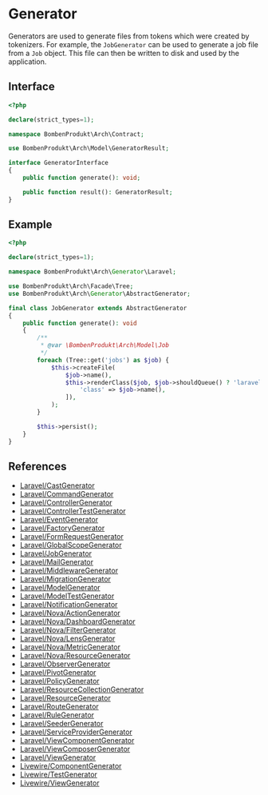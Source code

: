 # Generator

Generators are used to generate files from tokens which were created by tokenizers. For example, the `JobGenerator` can be used to generate a job file from a `Job` object. This file can then be written to disk and used by the application.

## Interface

```php
<?php

declare(strict_types=1);

namespace BombenProdukt\Arch\Contract;

use BombenProdukt\Arch\Model\GeneratorResult;

interface GeneratorInterface
{
    public function generate(): void;

    public function result(): GeneratorResult;
}
```

## Example

```php
<?php

declare(strict_types=1);

namespace BombenProdukt\Arch\Generator\Laravel;

use BombenProdukt\Arch\Facade\Tree;
use BombenProdukt\Arch\Generator\AbstractGenerator;

final class JobGenerator extends AbstractGenerator
{
    public function generate(): void
    {
        /**
         * @var \BombenProdukt\Arch\Model\Job
         */
        foreach (Tree::get('jobs') as $job) {
            $this->createFile(
                $job->name(),
                $this->renderClass($job, $job->shouldQueue() ? 'laravel/job/queued' : 'laravel/job/job', [
                    'class' => $job->name(),
                ]),
            );
        }

        $this->persist();
    }
}
```

## References

- [Laravel/CastGenerator](https://github.com/faustbrian/laravel-arch/tree/main/src/Generator/Laravel/CastGenerator.php)
- [Laravel/CommandGenerator](https://github.com/faustbrian/laravel-arch/tree/main/src/Generator/Laravel/CommandGenerator.php)
- [Laravel/ControllerGenerator](https://github.com/faustbrian/laravel-arch/tree/main/src/Generator/Laravel/ControllerGenerator.php)
- [Laravel/ControllerTestGenerator](https://github.com/faustbrian/laravel-arch/tree/main/src/Generator/Laravel/ControllerTestGenerator.php)
- [Laravel/EventGenerator](https://github.com/faustbrian/laravel-arch/tree/main/src/Generator/Laravel/EventGenerator.php)
- [Laravel/FactoryGenerator](https://github.com/faustbrian/laravel-arch/tree/main/src/Generator/Laravel/FactoryGenerator.php)
- [Laravel/FormRequestGenerator](https://github.com/faustbrian/laravel-arch/tree/main/src/Generator/Laravel/FormRequestGenerator.php)
- [Laravel/GlobalScopeGenerator](https://github.com/faustbrian/laravel-arch/tree/main/src/Generator/Laravel/GlobalScopeGenerator.php)
- [Laravel/JobGenerator](https://github.com/faustbrian/laravel-arch/tree/main/src/Generator/Laravel/JobGenerator.php)
- [Laravel/MailGenerator](https://github.com/faustbrian/laravel-arch/tree/main/src/Generator/Laravel/MailGenerator.php)
- [Laravel/MiddlewareGenerator](https://github.com/faustbrian/laravel-arch/tree/main/src/Generator/Laravel/MiddlewareGenerator.php)
- [Laravel/MigrationGenerator](https://github.com/faustbrian/laravel-arch/tree/main/src/Generator/Laravel/MigrationGenerator.php)
- [Laravel/ModelGenerator](https://github.com/faustbrian/laravel-arch/tree/main/src/Generator/Laravel/ModelGenerator.php)
- [Laravel/ModelTestGenerator](https://github.com/faustbrian/laravel-arch/tree/main/src/Generator/Laravel/ModelTestGenerator.php)
- [Laravel/NotificationGenerator](https://github.com/faustbrian/laravel-arch/tree/main/src/Generator/Laravel/NotificationGenerator.php)
- [Laravel/Nova/ActionGenerator](https://github.com/faustbrian/laravel-arch/tree/main/src/Generator/Laravel/Nova/ActionGenerator.php)
- [Laravel/Nova/DashboardGenerator](https://github.com/faustbrian/laravel-arch/tree/main/src/Generator/Laravel/Nova/DashboardGenerator.php)
- [Laravel/Nova/FilterGenerator](https://github.com/faustbrian/laravel-arch/tree/main/src/Generator/Laravel/Nova/FilterGenerator.php)
- [Laravel/Nova/LensGenerator](https://github.com/faustbrian/laravel-arch/tree/main/src/Generator/Laravel/Nova/LensGenerator.php)
- [Laravel/Nova/MetricGenerator](https://github.com/faustbrian/laravel-arch/tree/main/src/Generator/Laravel/Nova/MetricGenerator.php)
- [Laravel/Nova/ResourceGenerator](https://github.com/faustbrian/laravel-arch/tree/main/src/Generator/Laravel/Nova/ResourceGenerator.php)
- [Laravel/ObserverGenerator](https://github.com/faustbrian/laravel-arch/tree/main/src/Generator/Laravel/ObserverGenerator.php)
- [Laravel/PivotGenerator](https://github.com/faustbrian/laravel-arch/tree/main/src/Generator/Laravel/PivotGenerator.php)
- [Laravel/PolicyGenerator](https://github.com/faustbrian/laravel-arch/tree/main/src/Generator/Laravel/PolicyGenerator.php)
- [Laravel/ResourceCollectionGenerator](https://github.com/faustbrian/laravel-arch/tree/main/src/Generator/Laravel/ResourceCollectionGenerator.php)
- [Laravel/ResourceGenerator](https://github.com/faustbrian/laravel-arch/tree/main/src/Generator/Laravel/ResourceGenerator.php)
- [Laravel/RouteGenerator](https://github.com/faustbrian/laravel-arch/tree/main/src/Generator/Laravel/RouteGenerator.php)
- [Laravel/RuleGenerator](https://github.com/faustbrian/laravel-arch/tree/main/src/Generator/Laravel/RuleGenerator.php)
- [Laravel/SeederGenerator](https://github.com/faustbrian/laravel-arch/tree/main/src/Generator/Laravel/SeederGenerator.php)
- [Laravel/ServiceProviderGenerator](https://github.com/faustbrian/laravel-arch/tree/main/src/Generator/Laravel/ServiceProviderGenerator.php)
- [Laravel/ViewComponentGenerator](https://github.com/faustbrian/laravel-arch/tree/main/src/Generator/Laravel/ViewComponentGenerator.php)
- [Laravel/ViewComposerGenerator](https://github.com/faustbrian/laravel-arch/tree/main/src/Generator/Laravel/ViewComposerGenerator.php)
- [Laravel/ViewGenerator](https://github.com/faustbrian/laravel-arch/tree/main/src/Generator/Laravel/ViewGenerator.php)
- [Livewire/ComponentGenerator](https://github.com/faustbrian/laravel-arch/tree/main/src/Generator/Livewire/ComponentGenerator.php)
- [Livewire/TestGenerator](https://github.com/faustbrian/laravel-arch/tree/main/src/Generator/Livewire/TestGenerator.php)
- [Livewire/ViewGenerator](https://github.com/faustbrian/laravel-arch/tree/main/src/Generator/Livewire/ViewGenerator.php)
